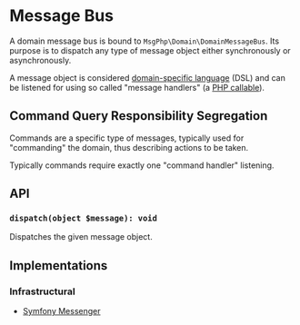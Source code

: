 # Message Bus

A domain message bus is bound to `MsgPhp\Domain\DomainMessageBus`. Its purpose is to dispatch any type of message object
either synchronously or asynchronously.

A message object is considered [domain-specific language] (DSL) and can be listened for using so called "message
handlers" (a [PHP callable]).

## Command Query Responsibility Segregation

Commands are a specific type of messages, typically used for "commanding" the domain, thus describing actions to be
taken.

Typically commands require exactly one "command handler" listening.

## API

### `dispatch(object $message): void`

Dispatches the given message object.

## Implementations

### Infrastructural

- [Symfony Messenger](../infrastructure/symfony-messenger.md#domain-message-bus)

[domain-specific language]: https://en.wikipedia.org/wiki/Domain-specific_languages
[PHP callable]: https://www.php.net/manual/en/language.types.callable.php
